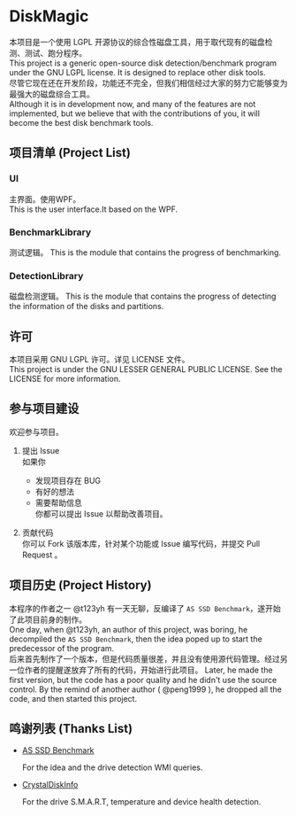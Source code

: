 ﻿# DiskMagic

本项目是一个使用 LGPL 开源协议的综合性磁盘工具，用于取代现有的磁盘检测、测试、跑分程序。  
This project is a generic open-source disk detection/benchmark program under the GNU LGPL license. It is designed to replace other disk tools.  
尽管它现在还在开发阶段，功能还不完全，但我们相信经过大家的努力它能够变为最强大的磁盘综合工具。  
Although it is in development now, and many of the features are not implemented, but we believe that with the contributions of you, it will become the best disk benchmark tools.  

## 项目清单 (Project List)

### UI
主界面。使用WPF。    
This is the user interface.It based on the WPF.

### BenchmarkLibrary
测试逻辑。
This is the module that contains the progress of benchmarking.  

### DetectionLibrary
磁盘检测逻辑。
This is the module that contains the progress of detecting the information of the disks and partitions.  

## 许可
本项目采用 GNU LGPL 许可。详见 LICENSE 文件。   
This project is under the GNU LESSER GENERAL PUBLIC LICENSE. See the LICENSE for more information.

## 参与项目建设

欢迎参与项目。

1. 提出 Issue   
   如果你
   - 发现项目存在 BUG
   - 有好的想法
   - 需要帮助信息   
  你都可以提出 Issue 以帮助改善项目。
  
1. 贡献代码   
   你可以 Fork 该版本库，针对某个功能或 Issue 编写代码，并提交 Pull Request 。

## 项目历史 (Project History)
本程序的作者之一 @t123yh 有一天无聊，反编译了 `AS SSD Benchmark`，遂开始了此项目前身的制作。  
One day, when @t123yh, an author of this project, was boring, he decompiled the `AS SSD Benchmark`, then the idea poped up to start the predecessor of the program.  
后来首先制作了一个版本，但是代码质量很差，并且没有使用源代码管理。经过另一位作者的提醒遂放弃了所有的代码，开始进行此项目。
Later, he made the first version, but the code has a poor quality and he didn't use the source control. By the remind of another author ( @peng1999 ), he dropped all the code, and then started this project.

## 鸣谢列表 (Thanks List)
- [AS SSD Benchmark](http://www.alex-is.de/ "Alex Intelligent Software")

   For the idea and the drive detection WMI queries.  

- [CrystalDiskInfo](http://crystalmark.info/ "Crystal Dew World")

   For the drive S.M.A.R.T, temperature and device health detection.
